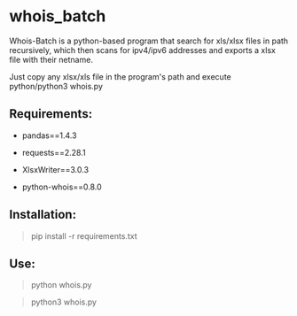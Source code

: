 # whois_batch
Whois-Batch is a python-based program that search for xls/xlsx files in path recursively, which then scans for ipv4/ipv6 addresses and exports a xlsx file with their netname.

Just copy any xlsx/xls file in the program's path and execute python/python3 whois.py

## **Requirements**:

- pandas==1.4.3

- requests==2.28.1

- XlsxWriter==3.0.3

- python-whois==0.8.0



## **Installation**:

> pip install -r requirements.txt

## **Use**:

> python whois.py

> python3 whois.py
